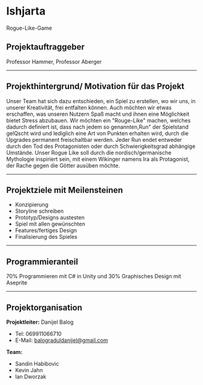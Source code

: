 # Ishjarta
Rogue-Like-Game

## Projektauftraggeber
Professor Hammer, Professor Aberger
<hr>

## Projekthintergrund/ Motivation für das Projekt
Unser Team hat sich dazu entschieden, ein Spiel zu erstellen, wo wir uns, in unserer Kreativität, frei entfalten können.
Auch möchten wir etwas erschaffen, was unseren Nutzern Spaß macht und ihnen eine Möglichkeit bietet Stress
abzubauen.
Wir möchten ein "Rouge-Like" machen, welches dadurch definiert ist, dass nach jedem so genannten,Run" der
Spielstand gelQscht wird und lediglich eine Art von Punkten erhalten wird, durch die Upgrades permanent freischaltbar
werden. Jeder Run endet entweder durch den Tod des Protagonisten oder durch Schwierigkeitsgrad abhängige
Umstände.
Unser Rogue Like soll durch die nordisch/germanische Mythologie inspiriert sein, mit einem Wikinger namens Ira als
Protagonist, der Rache gegen die Götter ausüben möchte. 
<hr>

## Projektziele mit Meilensteinen
- Konzipierung
- Storyline schreiben
- Prototyp/Designs austesten
- Spiel mit allen gewünschten
- Features/fertiges Design
- Finalisierung des Spieles 
<hr>

## Programmieranteil
70% Programmieren mit C# in Unity und 30% Graphisches Design mit Aseprite
<hr>

## Projektorganisation
<b>Projektleiter:</b> Danijel Balog 
- Tel: 069911066710 
- E-Mail: balograduldanijel@gmail.com

<b>Team:</b>
- Sandin Habibovic
- Kevin Jahn
- lan Dworzak 
